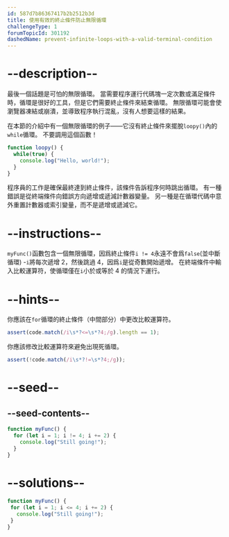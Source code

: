 ```yaml
---
id: 587d7b86367417b2b2512b3d
title: 使用有效的終止條件防止無限循環
challengeType: 1
forumTopicId: 301192
dashedName: prevent-infinite-loops-with-a-valid-terminal-condition
---
```


# --description--

最後一個話題是可怕的無限循環。 當需要程序運行代碼塊一定次數或滿足條件時，循環是很好的工具，但是它們需要終止條件來結束循環。 無限循環可能會使瀏覽器凍結或崩潰，並導致程序執行混亂，沒有人想要這樣的結果。

在本節的介紹中有一個無限循環的例子——它沒有終止條件來擺脫`loopy()`內的`while`循環。 不要調用這個函數！

```js
function loopy() {
  while(true) {
    console.log("Hello, world!");
  }
}
```

程序員的工作是確保最終達到終止條件，該條件告訴程序何時跳出循環。 有一種錯誤是從終端條件向錯誤方向遞增或遞減計數器變量。 另一種是在循環代碼中意外重置計數器或索引變量，而不是遞增或遞減它。

# --instructions--

`myFunc()`函數包含一個無限循環，因爲終止條件`i != 4`永遠不會爲`false`(並中斷循環) -`i`將每次遞增 2，然後跳過 4，因爲`i`是從奇數開始遞增。 在終端條件中輸入比較運算符，使循環僅在`i`小於或等於 4 的情況下運行。

# --hints--

你應該在`for`循環的終止條件（中間部分）中更改比較運算符。

```js
assert(code.match(/i\s*?<=\s*?4;/g).length == 1);
```

你應該修改比較運算符來避免出現死循環。

```js
assert(!code.match(/i\s*?!=\s*?4;/g));
```

# --seed--

## --seed-contents--

```js
function myFunc() {
  for (let i = 1; i != 4; i += 2) {
    console.log("Still going!");
  }
}
```

# --solutions--

```js
function myFunc() {
 for (let i = 1; i <= 4; i += 2) {
   console.log("Still going!");
 }
}
```
